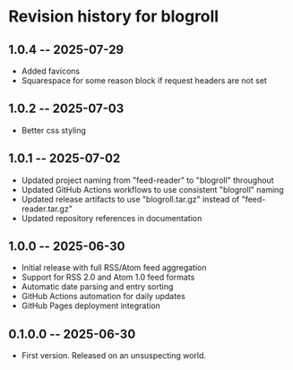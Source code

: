 # Revision history for blogroll

## 1.0.4 -- 2025-07-29

* Added favicons
* Squarespace for some reason block if request headers are not set

## 1.0.2 -- 2025-07-03

* Better css styling

## 1.0.1 -- 2025-07-02

* Updated project naming from "feed-reader" to "blogroll" throughout
* Updated GitHub Actions workflows to use consistent "blogroll" naming
* Updated release artifacts to use "blogroll.tar.gz" instead of "feed-reader.tar.gz"
* Updated repository references in documentation

## 1.0.0 -- 2025-06-30

* Initial release with full RSS/Atom feed aggregation
* Support for RSS 2.0 and Atom 1.0 feed formats
* Automatic date parsing and entry sorting
* GitHub Actions automation for daily updates
* GitHub Pages deployment integration

## 0.1.0.0 -- 2025-06-30

* First version. Released on an unsuspecting world.
